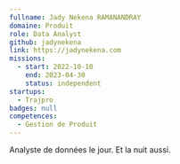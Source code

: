 ```yaml
---
fullname: Jady Nekena RAMANANDRAY
domaine: Produit
role: Data Analyst
github: jadynekena
link: https://jadynekena.com
missions:
  - start: 2022-10-10
    end: 2023-04-30
    status: independent
startups:
  - Trajpro
badges: null
competences:
  - Gestion de Produit
---
```

Analyste de données le jour. Et la nuit aussi.